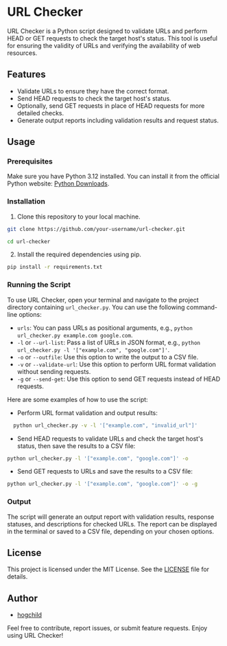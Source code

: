 # URL Checker

URL Checker is a Python script designed to validate URLs and perform HEAD or GET requests to check the target host's status. This tool is useful for ensuring the validity of URLs and verifying the availability of web resources.

## Features

- Validate URLs to ensure they have the correct format.
- Send HEAD requests to check the target host's status.
- Optionally, send GET requests in place of HEAD requests for more detailed checks.
- Generate output reports including validation results and request status.

## Usage

### Prerequisites

Make sure you have Python 3.12 installed. You can install it from the official Python website: [Python Downloads](https://www.python.org/downloads/).

### Installation

1. Clone this repository to your local machine.
```zsh
git clone https://github.com/your-username/url-checker.git
```
```zsh
cd url-checker
````
2. Install the required dependencies using pip.

```zsh
pip install -r requirements.txt
```

### Running the Script

To use URL Checker, open your terminal and navigate to the project directory containing `url_checker.py`. You can use the following command-line options:

- `urls`: You can pass URLs as positional arguments, e.g., `python url_checker.py example.com google.com`.
- `-l` or `--url-list`: Pass a list of URLs in JSON format, e.g., `python url_checker.py -l '["example.com", "google.com"]'`.
- `-o` or `--outfile`: Use this option to write the output to a CSV file.
- `-v` or `--validate-url`: Use this option to perform URL format validation without sending requests.
- `-g` or `--send-get`: Use this option to send GET requests instead of HEAD requests.

Here are some examples of how to use the script:

- Perform URL format validation and output results:

```zsh
  python url_checker.py -v -l '["example.com", "invalid_url"]'
```

- Send HEAD requests to validate URLs and check the target host's status, then save the results to a CSV file:
```zsh
python url_checker.py -l '["example.com", "google.com"]' -o
```

- Send GET requests to URLs and save the results to a CSV file:
```zsh
python url_checker.py -l '["example.com", "google.com"]' -o -g
```

### Output

The script will generate an output report with validation results, response statuses, and descriptions for checked URLs. The report can be displayed in the terminal or saved to a CSV file, depending on your chosen options.

## License

This project is licensed under the MIT License. See the [LICENSE](LICENSE) file for details.

## Author

- [hogchild](https://github.com/hogchild)

Feel free to contribute, report issues, or submit feature requests. Enjoy using URL Checker!
